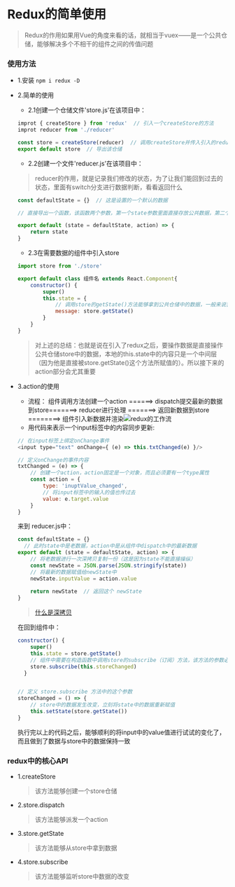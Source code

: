 # Redux的简单使用

> Redux的作用如果用Vue的角度来看的话，就相当于vuex——是一个公共仓储，能够解决多个不相干的组件之间的传值问题
### 使用方法
+ 1.安装 `npm i redux -D`

+ 2.简单的使用
  + 2.1创建一个仓储文件'store.js'在该项目中：
  ```javascript
  improt { createStore } from 'redux'  // 引入一个createStore的方法
  improt reducer from './reducer'
  
  const store = createStore(reducer)  // 调用createStore并传入引入的reducer作为参数
  export default store  // 导出该仓储
  ```
  + 2.2创建一个文件'reducer.js'在该项目中：
  > reducer的作用，就是记录我们修改的状态，为了让我们能回到过去的状态，里面有switch分支进行数据判断，看看返回什么
  ```javascript
  const defaultState = {}  // 这是设置的一个默认的数据
  
  // 直接导出一个函数，该函数两个参数，第一个state参数里面直接存放公共数据，第二个参数存放行为
  
  export default (state = defaultState, action) => {
      return state
  }
  ```
  + 2.3在需要数据的组件中引入store
  ```javascript
  import store from './store'
  
  export default class 组件名 extends React.Component{
      constructor() {
          super()
          this.state = {
          	  // 调用store的getState()方法能够拿到公共仓储中的数据，一般来说我				 //	们拿到仓储数据之后，会将其变成自己的私有数据在进行渲染
              message: store.getState()
          }
      }
  }
  ```

  > 对上述的总结：也就是说在引入了redux之后，要操作数据是直接操作公共仓储store中的数据，本地的this.state中的内容只是一个中间层（因为他是直接被store.getState()这个方法所赋值的）。所以接下来的action部分会尤其重要

+ 3.action的使用
  + 流程： 组件调用方法创建一个action ======> dispatch提交最新的数据到store=======> reducer进行处理 =======> 返回新数据到store ========> 组件引入新数据并渲染![redux的工作流](C:\Users\win\Desktop\redux的工作流.png)
  + 用代码来表示一个input标签中的内容同步更新:
  ```javascript
  // 在input标签上绑定onChange事件
  <input type="text" onChange={ (e) => this.txtChanged(e) }/>
  
  // 定义onChange的事件内容
  txtChanged = (e) => {
      // 创建一个action，action固定是一个对象，而且必须要有一个type属性
      const action = {
          type: 'inuptValue_changed',
          // 将input标签中的输入的值也传过去
          value: e.target.value
      }
  }
  ```

  来到 reducer.js中：

  ```javascript
  const defaultState = {}
  	// 此时state中是老数据，action中是从组件中dispatch中的最新数据
  export default (state = defaultState, action) => {
      // 将老数据进行一次深拷贝复制一份（这是因为state不能直接操纵）
      const newState = JSON.parse(JSON.stringify(state))
      // 将最新的数据赋值给newState中
      newState.inputValue = action.value
      
      return newState  // 返回这个 newState
  }
  ```

  > [什么是深拷贝](https://www.cnblogs.com/always-chang/p/6107437.html)

  在回到组件中：

  ```javascript
  constructor() {
      super()
      this.state = store.getState()
      // 组件中需要在构造函数中调用store的subscribe（订阅）方法，该方法的参数必须是一个函数。该方法的作用是：监听store中数据变化，一旦发生变化便立刻执行参数中的那个函数
      store.subscribe(this.storeChanged)
    }
  
  
  // 定义 store.subscribe 方法中的这个参数
  storeChanged = () => {
      // store中的数据发生改变，立刻将state中的数据重新赋值
      this.setState(store.getState())
  }
  ```

  执行完以上的代码之后，能够顺利的将input中的value值进行试试的变化了，而且做到了数据与store中的数据保持一致
### redux中的核心API

+ 1.createStore

  > 该方法能够创建一个store仓储

+ 2.store.dispatch

  > 该方法能够派发一个action

+ 3.store.getState

  > 该方法能够从store中拿到数据

+ 4.store.subscribe

  > 该方法能够监听store中数据的改变